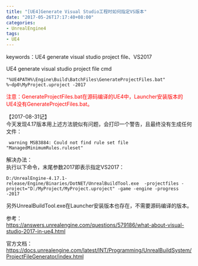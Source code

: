 ```yaml
---
title: "[UE4]Generate Visual Studio工程时如何指定VS版本"
date: "2017-05-26T17:17:40+08:00"
categories:
- UnrealEngine4
tags:
- UE4
---
```


keywords：UE4 generate visual studio project file、VS2017

UE4 generate visual studio project file cmd

    "%UE4PATH%\Engine\Build\BatchFiles\GenerateProjectFiles.bat" %~dp0\MyProject.uproject -2017

<font color=red>注意：GenerateProjectFiles.bat在源码编译的UE4中，Launcher安装版本的UE4没有GenerateProjectFiles.bat。</font>

【2017-08-31记】  
今天发现4.17版本用上述方法貌似有问题，会打印一个警告，且最终没有生成任何文件：

     warning MSB3884: Could not find rule set file "ManagedMinimumRules.ruleset"
     
解决办法：  
执行以下命令，末尾参数2017即表示指定VS2017：

    D:/UnrealEngine-4.17.1-release/Engine/Binaries/DotNET/UnrealBuildTool.exe  -projectfiles -project="D:/MyProject/MyProject.uproject" -game -engine -progress -2017
    
另外UnrealBuildTool.exe在Launcher安装版本也存在，不需要源码编译的版本。
    
参考：  
https://answers.unrealengine.com/questions/579186/what-about-visual-studio-2017-in-ue4.html

官方文档：  
https://docs.unrealengine.com/latest/INT/Programming/UnrealBuildSystem/ProjectFileGenerator/index.html